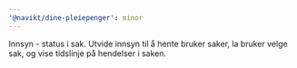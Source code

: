 ```yaml
---
'@navikt/dine-pleiepenger': minor
---
```


Innsyn - status i sak.
Utvide innsyn til å hente bruker saker, la bruker velge sak, og vise tidslinje på hendelser i saken.
